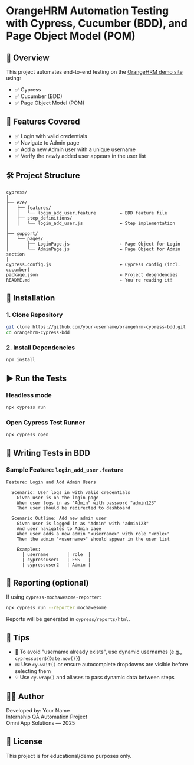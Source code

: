 
# OrangeHRM Automation Testing with Cypress, Cucumber (BDD), and Page Object Model (POM)

## 📌 Overview

This project automates end-to-end testing on the [OrangeHRM demo site](https://opensource-demo.orangehrmlive.com/) using:
- ✅ Cypress
- ✅ Cucumber (BDD)
- ✅ Page Object Model (POM)

## 🧪 Features Covered
- ✅ Login with valid credentials  
- ✅ Navigate to Admin page  
- ✅ Add a new Admin user with a unique username  
- ✅ Verify the newly added user appears in the user list  

## 🛠️ Project Structure

```
cypress/
│
├── e2e/
│   ├── features/
│   │   └── login_add_user.feature         ← BDD feature file
│   ├── step_definitions/
│   │   └── login_add_user.js              ← Step implementation
│
├── support/
│   └── pages/
│       ├── LoginPage.js                   ← Page Object for Login
│       └── AdminPage.js                   ← Page Object for Admin section
│
cypress.config.js                          ← Cypress config (incl. cucumber)
package.json                               ← Project dependencies
README.md                                  ← You're reading it!
```

## 🧰 Installation

### 1. Clone Repository
```bash
git clone https://github.com/your-username/orangehrm-cypress-bdd.git
cd orangehrm-cypress-bdd
```

### 2. Install Dependencies
```bash
npm install
```

## ▶️ Run the Tests

### Headless mode
```bash
npx cypress run
```

### Open Cypress Test Runner
```bash
npx cypress open
```

## 📝 Writing Tests in BDD

### Sample Feature: `login_add_user.feature`
```gherkin
Feature: Login and Add Admin Users

  Scenario: User logs in with valid credentials
    Given user is on the login page
    When user logs in as "Admin" with password "admin123"
    Then user should be redirected to dashboard

  Scenario Outline: Add new admin user
    Given user is logged in as "Admin" with "admin123"
    And user navigates to Admin page
    When user adds a new admin "<username>" with role "<role>"
    Then the admin "<username>" should appear in the user list

    Examples:
      | username       | role  |
      | cypressuser1   | ESS   |
      | cypressuser2   | Admin |
```

## 📸 Reporting (optional)

If using `cypress-mochawesome-reporter`:
```bash
npx cypress run --reporter mochawesome
```
Reports will be generated in `cypress/reports/html`.

## 🧠 Tips
- 🔁 To avoid "username already exists", use dynamic usernames (e.g., `cypressuser${Date.now()}`)
- 💤 Use `cy.wait()` or ensure autocomplete dropdowns are visible before selecting them
- 💡 Use `cy.wrap()` and aliases to pass dynamic data between steps

## 👨‍💻 Author

Developed by: Your Name  
Internship QA Automation Project  
Omni App Solutions — 2025

## 📝 License

This project is for educational/demo purposes only.
